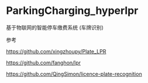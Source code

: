 # ParkingCharging_hyperlpr
基于物联网的智能停车缴费系统 (车牌识别)


参考

https://github.com/xingzhoupy/Plate_LPR

https://github.com/fanghon/lpr

https://github.com/QingSimon/licence-plate-recognition

